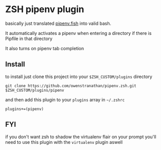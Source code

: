 # ZSH pipenv plugin

basically just translated [pipenv.fish](https://github.com/fisherman/pipenv/blob/master/conf.d/pipenv.fish)
into valid bash.

It automatically activates a pipenv when entering a directory if there is Pipfile in that directory

It also turns on pipenv tab completion

## Install

to install just clone this project into your `$ZSH_CUSTOM/plugins` directory

`git clone https://github.com/owenstranathan/pipenv.zsh.git $ZSH_CUSTOM/plugins/pipenv`

and then add this plugin to your `plugins` array in `~/.zshrc`

`plugins+=(pipenv)`

## FYI

if you don't want zsh to shadow the virtualenv flair on your prompt you'll need to use this plugin 
with the `virtualenv` plugin aswell

